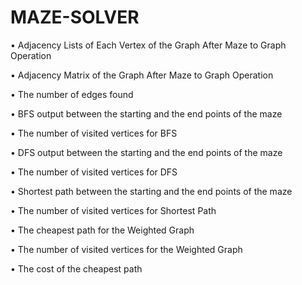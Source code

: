 # MAZE-SOLVER

• Adjacency Lists of Each Vertex of the Graph After Maze to Graph Operation

• Adjacency Matrix of the Graph After Maze to Graph Operation

• The number of edges found

• BFS output between the starting and the end points of the maze

• The number of visited vertices for BFS

• DFS output between the starting and the end points of the maze

• The number of visited vertices for DFS

• Shortest path between the starting and the end points of the maze

• The number of visited vertices for Shortest Path

• The cheapest path for the Weighted Graph

• The number of visited vertices for the Weighted Graph

• The cost of the cheapest path
